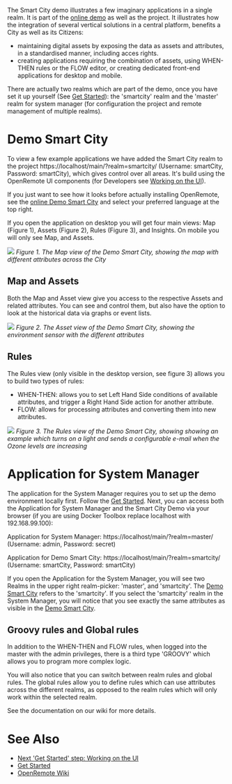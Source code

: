 The Smart City demo illustrates a few imaginary applications in a single realm. It is part of the [online demo](https://openremote.io/demo/) as well as the project. It illustrates how the integration of several vertical solutions in a central platform, benefits a City as well as its Citizens:
* maintaining digital assets by exposing the data as assets and attributes, in a standardised manner, including acces rights.
* creating applications requiring the combination of assets, using WHEN-THEN rules or the FLOW editor, or creating dedicated front-end applications for desktop and mobile.

There are actually two realms which are part of the demo, once you have set it up yourself (See [Get Started](https://openremote.io/get-started-manager/)): the 'smartcity' realm and the 'master' realm for system manager (for configuration the project and remote management of multiple realms). 

# Demo Smart City

To view a few example applications we have added the Smart City realm to the project https://localhost/main/?realm=smartcity/ (Username: smartCity, Password: smartCity), which gives control over all areas. It's build using the OpenRemote UI components (for Developers see [Working on the UI](https://github.com/openremote/openremote/wiki/Developer-Guide%3A-Working-on-the-UI)).

If you just want to see how it looks before actually installing OpenRemote, see the [online Demo Smart City](https://openremote.io/demo/) and select your preferred language at the top right.

If you open the application on desktop you will get four main views: Map (Figure 1), Assets (Figure 2), Rules (Figure 3), and Insights. On mobile you will only see Map, and Assets.

![](https://github.com/openremote/Documentation/blob/master/manuscript/figures/Manager%20-%20Map.png)
_Figure 1. The Map view of the Demo Smart City, showing the map with different attributes across the City_

## Map and Assets

Both the Map and Asset view give you access to the respective Assets and related attributes. You can see and control them, but also have the option to look at the historical data via graphs or event lists.

![](https://github.com/openremote/Documentation/blob/master/manuscript/figures/Manager%20-%20Assets.png)
_Figure 2. The Asset view of the Demo Smart City, showing the environment sensor with the different attributes_

## Rules

The Rules view (only visible in the desktop version, see figure 3) allows you to build two types of rules:
* WHEN-THEN: allows you to set Left Hand Side conditions of available attributes, and trigger a Right Hand Side action for another attribute.
* FLOW: allows for processing attributes and converting them into new attributes. 

![](https://github.com/openremote/Documentation/blob/master/manuscript/figures/Manager%20-%20WHEN-THEN_2.png)
_Figure 3. The Rules view of the Demo Smart City, showing showing an example which turns on a light and sends a configurable e-mail when the Ozone levels are increasing_

# Application for System Manager

The application for the System Manager requires you to set up the demo environment locally first. Follow the [Get Started](https://openremote.io/get-started-manager/). Next, you can access both the Application for System Manager and the Smart City Demo via your browser (if you are using Docker Toolbox replace localhost with 192.168.99.100):

Application for System Manager: https://localhost/main/?realm=master/ (Username: admin, Password: secret)

Application for Demo Smart City: https://localhost/main/?realm=smartcity/ (Username: smartCity, Password: smartCity)

If you open the Application for the System Manager, you will see two Realms in the upper right realm-picker: 'master', and 'smartcity'. The [Demo Smart City](#demo-smart-city) refers to the 'smartcity'. If you select the 'smartcity' realm in the System Manager, you will notice that you see exactly the same attributes as visible in the [Demo Smart City](#demo-smart-city). 

## Groovy rules and Global rules

In addition to the WHEN-THEN and FLOW rules, when logged into the master with the admin privileges, there is a third type 'GROOVY' which allows you to program more complex logic.

You will also notice that you can switch between realm rules and global rules. The global rules allow you to define rules which can use attributes across the different realms, as opposed to the realm rules which will only work within the selected realm. 

See the documentation on our wiki for more details.

# See Also
- [Next 'Get Started' step: Working on the UI](Developer-Guide%3A-Working-on-the-UI)
- [Get Started](https://openremote.io/get-started-manager/)
- [OpenRemote Wiki](https://github.com/openremote/openremote/wiki)